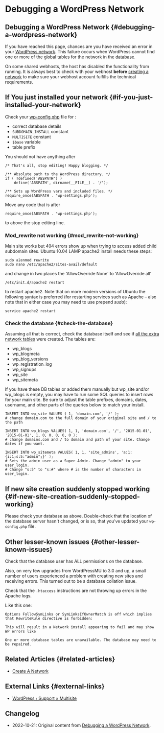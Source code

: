 # Debugging a WordPress Network

## Debugging a WordPress Network {#debugging-a-wordpress-network}

If you have reached this page, chances are you have received an error in your [WordPress network](https://wordpress.org/support/articles/glossary#network). This failure occurs when WordPress cannot find one or more of the global tables for the network in the [database](https://codex.wordpress.org/Database_Description).

On some shared webhosts, the host has disabled the functionality from running. It is always best to check with your webhost **before** [creating a network](https://wordpress.org/support/article/editing-wp-config-php/) to make sure your webhost account fulfills the technical requirements.

## If You just installed your network {#if-you-just-installed-your-network}

Check your [wp-config.php](https://wordpress.org/support/article/editing-wp-config-php/) file for :

* correct database details
* `SUBDOMAIN_INSTALL` constant
* `MULTISITE` constant
* `$base` variable
* table prefix

You should not have anything after

```
/* That's all, stop editing! Happy blogging. */

/** Absolute path to the WordPress directory. */
if ( !defined('ABSPATH') )
	define('ABSPATH', dirname(__FILE__) . '/');

/** Sets up WordPress vars and included files. */
require_once(ABSPATH . 'wp-settings.php');
```

Move any code that is after

```
require_once(ABSPATH . 'wp-settings.php');
```
to above the stop editing line.

### Mod_rewrite not working {#mod_rewrite-not-working}

Main site works but 404 errors show up when trying to access added child subdomain sites. Ubuntu 10.04 LAMP apache2 install needs these steps:

```
sudo a2enmod rewrite
sudo nano /etc/apache2/sites-avail/default
```

and change in two places the 'AllowOverride None' to 'AllowOverride all'

```
/etc/init.d/apache2 restart
```

to restart apache2. Note that on more modern versions of Ubuntu the following syntax is preferred (for restarting services such as Apache – also note that in either case you may need to use prepend _sudo_):

```
service apache2 restart
```

### Check the database {#check-the-database}

Assuming all that is correct, check the database itself and see if [all the extra network tables](https://codex.wordpress.org/Database_Description#Multisite_Table_Overview) were created. The tables are:

* wp_blogs
* wp_blogmeta
* wp_blog_versions
* wp_registration_log
* wp_signups
* wp_site
* wp_sitemeta

If you have these DB tables or added them manually but wp_site and/or wp_blogs is empty, you may have to run some SQL queries to insert rows for your main site. Be sure to adjust the table prefixes, domains, dates, username, and other parts of the queries below to match your install.

```
INSERT INTO wp_site VALUES ( 1, 'domain.com', '/' );
# change domain.com to the full domain of your original site and / to the path

INSERT INTO wp_blogs VALUES( 1, 1, 'domain.com', '/', '2015-01-01', '2015-01-01', 1, 0, 0, 0, 0, 0 );
# change domains.com and / to domain and path of your site. Change dates if you want.

INSERT INTO wp_sitemeta VALUES( 1, 1, 'site_admins', 'a:1:{i:1;s:5:"admin";}' );
# Sets the admin user as a Super Admin. Change "admin" to your user_login. 
# Change "s:5" to "s:#" where # is the number of characters in user_login.
```

## If new site creation suddenly stopped working {#if-new-site-creation-suddenly-stopped-working}

Please check your database as above. Double-check that the location of the database server hasn't changed, or is so, that you've updated your `wp-config.php` file.

## Other lesser-known issues {#other-lesser-known-issues}

Check that the database user has ALL permissions on the database.

Also, on very few upgrades from WordPressMU to 3.0 and up, a small number of users experienced a problem with creating new sites and receiving errors. This turned out to be a database collation issue.

Check that the `.htaccess` instructions are not throwing up errors in the Apache logs.

Like this one:

```
Options FollowSymLinks or SymLinksIfOwnerMatch is off which implies that RewriteRule directive is forbidden:

This will result in a Network install appearing to fail and may show WP errors like

One or more database tables are unavailable. The database may need to be repaired.
```

## Related Articles {#related-articles}

* [Create A Network](https://wordpress.org/support/article/create-a-network/)

## External Links {#external-links}

* [WordPress › Support » Multisite](https://wordpress.org/support/forum/multisite)

## Changelog

- 2022-10-21: Original content from [Debugging a WordPress Network](https://wordpress.org/support/article/debugging-a-wordpress-network/).
